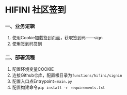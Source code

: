 # HIFINI 社区签到

### 一、业务逻辑

1. 使用Cookie加载签到页面，获取签到码——sign
2. 使用签到码签到

### 二、部署流程

1. 配置环境变量COOKIE
2. 连接Github仓库，配置根目录为`functions/hifini/signin`
3. 配置入口点Entrypoint=`main.py`
4. 配置构建命令`pip install -r requirements.txt`